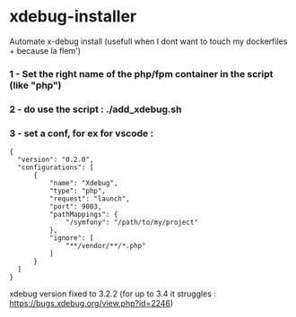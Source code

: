 # xdebug-installer
Automate x-debug install (usefull when I dont want to touch my dockerfiles + because la flem')

### 1 - Set the right name of the php/fpm container in the script (like "php")
### 2 - do use the script : ./add_xdebug.sh
### 3 - set a conf, for ex for vscode :
  ```
  {
	"version": "0.2.0",
	"configurations": [
		{
			"name": "Xdebug",
			"type": "php",
			"request": "launch",
			"port": 9003,
			"pathMappings": {
				"/symfony": "/path/to/my/project"
			},
			"ignore": [
				"**/vendor/**/*.php"
			]
		}
	]
}
```

xdebug version fixed to 3.2.2 (for up to 3.4 it struggles : https://bugs.xdebug.org/view.php?id=2246)
